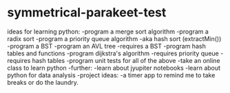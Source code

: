 # symmetrical-parakeet-test

ideas for learning python:
	-program a merge sort algorithm
	-program a radix sort
	-program a priority queue algorithm
		-aka hash sort (extractMin())
	-program a BST
	-program an AVL tree
		-requires a BST
	-program hash tables and functions
	-program dijkstra's algorithm
		-requires priority queue
		-requires hash tables
	-program unit tests for all of the above
	-take an online class to learn python
	-further:
		-learn about jyupiter notebooks
		-learn about python for data analysis
	-project ideas:
		-a timer app to remind me to take breaks or do the laundry.
